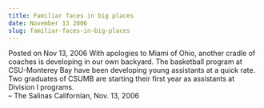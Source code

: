 ```yaml
---
title: Familiar faces in big places
date: November 13 2006
slug: familiar-faces-in-big-places
---
```


 



<span class="date">Posted on Nov 13, 2006    </span>
With apologies to Miami of Ohio, another cradle of coaches is
developing in our own backyard. The basketball program at
CSU-Monterey Bay have been developing young assistants at a quick
rate. Two graduates of CSUMB are starting their first year as
assistants at Division I programs.<br>
&#x2013; The Salinas Californian, Nov. 13, 2006<br/></br>




```
